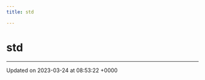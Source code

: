 ```yaml
---
title: std

---
```


# std








-------------------------------

Updated on 2023-03-24 at 08:53:22 +0000